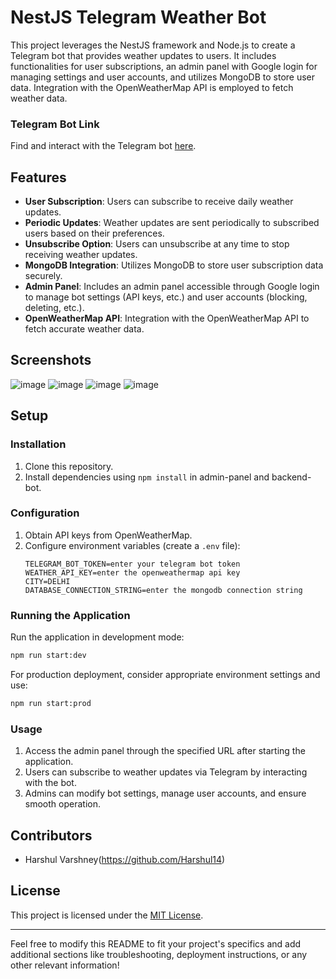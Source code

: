 # NestJS Telegram Weather Bot

This project leverages the NestJS framework and Node.js to create a Telegram bot that provides weather updates to users. It includes functionalities for user subscriptions, an admin panel with Google login for managing settings and user accounts, and utilizes MongoDB to store user data. Integration with the OpenWeatherMap API is employed to fetch weather data.

### Telegram Bot Link

Find and interact with the Telegram bot [here]([https://t.me/YourTelegramWeatherBot](https://t.me/Harshul_AST_Weatherbot)).

## Features

- **User Subscription**: Users can subscribe to receive daily weather updates.
- **Periodic Updates**: Weather updates are sent periodically to subscribed users based on their preferences.
- **Unsubscribe Option**: Users can unsubscribe at any time to stop receiving weather updates.
- **MongoDB Integration**: Utilizes MongoDB to store user subscription data securely.
- **Admin Panel**: Includes an admin panel accessible through Google login to manage bot settings (API keys, etc.) and user accounts (blocking, deleting, etc.).
- **OpenWeatherMap API**: Integration with the OpenWeatherMap API to fetch accurate weather data.

## Screenshots
![image](https://github.com/Harshul14/Harshul-Weather-BOT-AST-Consulting/assets/71930077/af52babf-58b0-4c8a-bb13-5457656adb2c)
![image](https://github.com/Harshul14/Harshul-Weather-BOT-AST-Consulting/assets/71930077/823f9b5a-3489-4cbb-9d97-b0b93f329884)
![image](https://github.com/Harshul14/Harshul-Weather-BOT-AST-Consulting/assets/71930077/1a75b0ae-280c-4bdd-8f22-4292cce7885f)
![image](https://github.com/Harshul14/Harshul-Weather-BOT-AST-Consulting/assets/71930077/7888e7e4-1666-4482-b5a2-18261611b2f4)


## Setup

### Installation

1. Clone this repository.
2. Install dependencies using `npm install` in admin-panel and backend-bot.

### Configuration

1. Obtain API keys from OpenWeatherMap.
2. Configure environment variables (create a `.env` file):
   ```
   TELEGRAM_BOT_TOKEN=enter your telegram bot token
   WEATHER_API_KEY=enter the openweathermap api key
   CITY=DELHI
   DATABASE_CONNECTION_STRING=enter the mongodb connection string
   ```
   
### Running the Application

Run the application in development mode:

```bash
npm run start:dev
```

For production deployment, consider appropriate environment settings and use:

```bash
npm run start:prod
```

### Usage

1. Access the admin panel through the specified URL after starting the application.
2. Users can subscribe to weather updates via Telegram by interacting with the bot.
3. Admins can modify bot settings, manage user accounts, and ensure smooth operation.

## Contributors

- Harshul Varshney(https://github.com/Harshul14)

## License

This project is licensed under the [MIT License](LICENSE).

---

Feel free to modify this README to fit your project's specifics and add additional sections like troubleshooting, deployment instructions, or any other relevant information!
